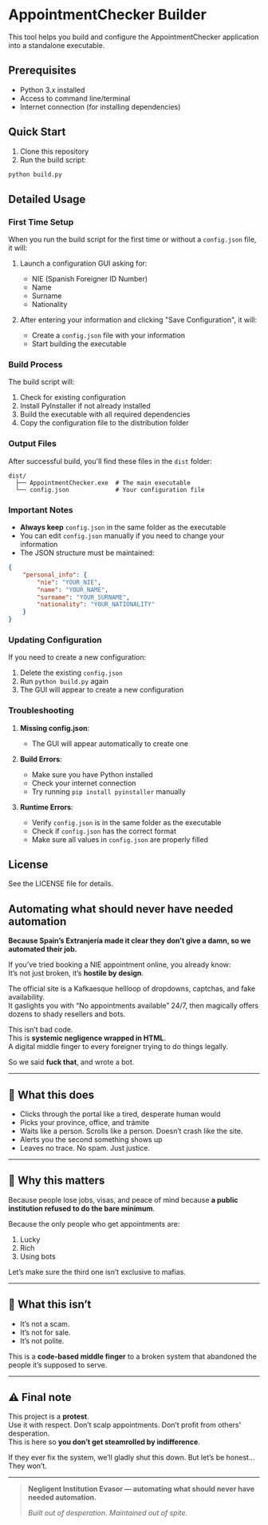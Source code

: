 # AppointmentChecker Builder

This tool helps you build and configure the AppointmentChecker application into a standalone executable.

## Prerequisites

- Python 3.x installed
- Access to command line/terminal
- Internet connection (for installing dependencies)

## Quick Start

1. Clone this repository
2. Run the build script:
```bash
python build.py
```

## Detailed Usage

### First Time Setup

When you run the build script for the first time or without a `config.json` file, it will:

1. Launch a configuration GUI asking for:
   - NIE (Spanish Foreigner ID Number)
   - Name
   - Surname
   - Nationality

2. After entering your information and clicking "Save Configuration", it will:
   - Create a `config.json` file with your information
   - Start building the executable

### Build Process

The build script will:

1. Check for existing configuration
2. Install PyInstaller if not already installed
3. Build the executable with all required dependencies
4. Copy the configuration file to the distribution folder

### Output Files

After successful build, you'll find these files in the `dist` folder:
```
dist/
  ├── AppointmentChecker.exe  # The main executable
  └── config.json             # Your configuration file
```

### Important Notes

- **Always keep** `config.json` in the same folder as the executable
- You can edit `config.json` manually if you need to change your information
- The JSON structure must be maintained:
```json
{
    "personal_info": {
        "nie": "YOUR_NIE",
        "name": "YOUR_NAME",
        "surname": "YOUR_SURNAME",
        "nationality": "YOUR_NATIONALITY"
    }
}
```

### Updating Configuration

If you need to create a new configuration:
1. Delete the existing `config.json`
2. Run `python build.py` again
3. The GUI will appear to create a new configuration

### Troubleshooting

1. **Missing config.json**: 
   - The GUI will appear automatically to create one

2. **Build Errors**: 
   - Make sure you have Python installed
   - Check your internet connection
   - Try running `pip install pyinstaller` manually

3. **Runtime Errors**:
   - Verify `config.json` is in the same folder as the executable
   - Check if `config.json` has the correct format
   - Make sure all values in `config.json` are properly filled

## License

See the LICENSE file for details.  
## Automating what should never have needed automation
**Because Spain’s Extranjería made it clear they don’t give a damn, so we automated their job.**

If you’ve tried booking a NIE appointment online, you already know:  
It’s not just broken, it’s **hostile by design**.

The official site is a Kafkaesque hellloop of dropdowns, captchas, and fake availability.  
It gaslights you with “No appointments available” 24/7, then magically offers dozens to shady resellers and bots.

This isn’t bad code.  
This is **systemic negligence wrapped in HTML**.  
A digital middle finger to every foreigner trying to do things legally.

So we said **fuck that**, and wrote a bot.

---

## 🤖 What this does

- Clicks through the portal like a tired, desperate human would  
- Picks your province, office, and trámite  
- Waits like a person. Scrolls like a person. Doesn’t crash like the site.  
- Alerts you the second something shows up  
- Leaves no trace. No spam. Just justice.

---

## 💢 Why this matters

Because people lose jobs, visas, and peace of mind because **a public institution refused to do the bare minimum**.

Because the only people who get appointments are:  
1. Lucky  
2. Rich  
3. Using bots  

Let’s make sure the third one isn’t exclusive to mafias.

---

## 🚫 What this isn’t

- It’s not a scam.  
- It’s not for sale.  
- It’s not polite.

This is a **code-based middle finger** to a broken system that abandoned the people it’s supposed to serve.

---

## ⚠️ Final note

This project is a **protest**.  
Use it with respect. Don’t scalp appointments. Don’t profit from others' desperation.  
This is here so **you don’t get steamrolled by indifference**.

If they ever fix the system, we’ll gladly shut this down. But let’s be honest…  
They won’t.

---

> **Negligent Institution Evasor — automating what should never have needed automation.**
>  
> *Built out of desperation. Maintained out of spite.*
